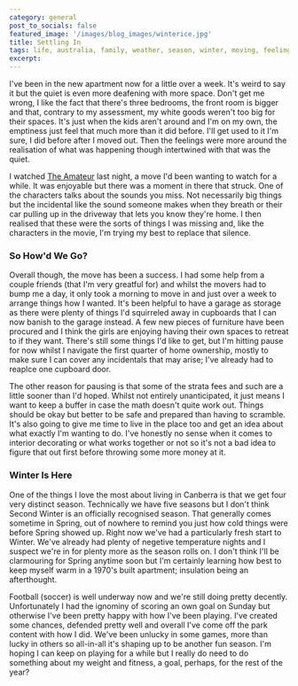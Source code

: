 ```yaml
---
category: general
post_to_socials: false
featured_image: '/images/blog_images/winterice.jpg'
title: Settling In
tags: life, australia, family, weather, season, winter, moving, feelings, update, ramblings
excerpt:
---
```


I've been in the new apartment now for a little over a week. It's weird to say it but the quiet is even more deafening with more space. Don't get me wrong, I like the fact that there's three bedrooms, the front room is bigger and that, contrary to my assessment, my white goods weren't too big for their spaces. It's just when the kids aren't around and I'm on my own, the emptiness just feel that much more than it did before. I'll get used to it I'm sure, I did before after I moved out. Then the feelings were more around the realisation of what was happening though intertwined with that was the quiet. 

I watched [The Amateur](https://www.imdb.com/title/tt0899043/) last night, a move I'd been wanting to watch for a while. It was enjoyable but there was a moment in there that struck. One of the characters talks about the sounds you miss. Not necessarily big things but the incidental like the sound someone makes when they breath or their car pulling up in the driveway that lets you know they're home. I then realised that these were the sorts of things I was missing and, like the characters in the movie, I'm trying my best to replace that silence.

### So How'd We Go?

Overall though, the move has been a success. I had some help from a couple friends (that I'm very greatful for) and whilst the movers had to bump me a day, it only took a morning to move in and just over a week to arrange things how I wanted. It's been helpful to have a garage as storage as there were plenty of things I'd squirreled away in cupboards that I can now banish to the garage instead. A few new pieces of furniture have been procured and I think the girls are enjoying having their own spaces to retreat to if they want. There's still some things I'd like to get, but I'm hitting pause for now whilst I navigate the first quarter of home ownership, mostly to make sure I can cover any incidentals that may arise; I've already had to reaplce one cupboard door.

The other reason for pausing is that some of the strata fees and such are a little sooner than I'd hoped. Whilst not entirely unanticipated, it just means I want to keep a buffer in case the math doesn't quite work out. Things should be okay but better to be safe and prepared than having to scramble. It's also going to give me time to live in the place too and get an idea about what exactly I'm wanting to do. I've honestly no sense when it comes to interior decorating or what works together or not so it's not a bad idea to figure that out first before throwing some more money at it.

### Winter Is Here

One of the things I love the most about living in Canberra is that we get four very distinct season. Technically we have five seasons but I don't think Second Winter is an officially recognised season. That generally comes sometime in Spring, out of nowhere to remind you just how cold things were before Spring showed up. Right now we've had a particularly fresh start to Winter. We've already had plenty of negetive temperature nights and I suspect we're in for plenty more as the season rolls on. I don't think I'll be clarmouring for Spring anytime soon but I'm certainly learning how best to keep myself warm in a 1970's built apartment; insulation being an afterthought.

Football (soccer) is well underway now and we're still doing pretty decently. Unfortunately I had the ignominy of scoring an own goal on Sunday but otherwise I've been pretty happy with how I've been playing. I've created some chances, defended pretty well and overall I've come off the park content with how I did. We've been unlucky in some games, more than lucky in others so all-in-all it's shaping up to be another fun season. I'm hoping I can keep on playing for a while but I really do need to do something about my weight and fitness, a goal, perhaps, for the rest of the year?

